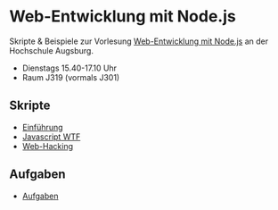 # Web-Entwicklung mit Node.js

Skripte & Beispiele zur Vorlesung [Web-Entwicklung mit Node.js](http://www.hs-augsburg.de/fakultaet/informatik/studium/wahlpflichtveranstaltung/web_entwicklung/index.html) an der Hochschule Augsburg. 

- Dienstags 15.40-17.10 Uhr 
- Raum J319 (vormals J301)

## Skripte

- [Einführung](http://hsa-nodejs-workshop.github.io/nodejs-workshop/lectures/einfuehrung)
- [Javascript WTF](http://hsa-nodejs-workshop.github.io/nodejs-workshop/lectures/javascript-wtf)
- [Web-Hacking](http://hsa-nodejs-workshop.github.io/nodejs-workshop/lectures/web-hacking)

## Aufgaben

- [Aufgaben](https://github.com/hsa-nodejs-workshop/aufgaben)

